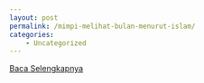 ```yaml
---
layout: post
permalink: /mimpi-melihat-bulan-menurut-islam/
categories:
    - Uncategorized
---
```


[Baca Selengkapnya](/07)